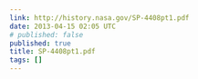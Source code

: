 ```yaml
---
link: http://history.nasa.gov/SP-4408pt1.pdf
date: 2013-04-15 02:05 UTC
# published: false
published: true
title: SP-4408pt1.pdf
tags: []
---
```



